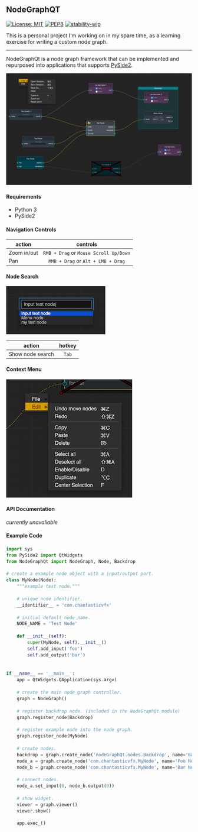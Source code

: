## NodeGraphQT

[![License: MIT](https://img.shields.io/badge/License-MIT-blue.svg)](LICENSE.md) 
[![PEP8](https://img.shields.io/badge/code%20style-pep8-green.svg)](https://www.python.org/dev/peps/pep-0008/) 
[![stability-wip](https://img.shields.io/badge/stability-work_in_progress-lightgrey.svg)](https://github.com/orangemug/stability-badges/blob/master/README.md)

This is a personal project I'm working on in my spare time, as a learning exercise for writing a custom node graph.

---

NodeGraphQt is a node graph framework that can be implemented and repurposed into 
applications that supports [PySide2](https://doc-snapshots.qt.io/qtforpython/).

![screencap01](/example/screenshot.png)

#### Requirements

- Python 3
- PySide2

#### Navigation Controls

| action        | controls                               |
| ------------- |:--------------------------------------:|
| Zoom in/out   | `RMB + Drag` or `Mouse Scroll Up/Down` |
| Pan           | `MMB + Drag` or `Alt + LMB + Drag`     |

#### Node Search
![screencap03](/example/screenshot_tab_search.png)

| action           | hotkey |
| ---------------- |:------:|
| Show node search | `Tab`  |

#### Context Menu
![screencap02](/example/screenshot_menu.png)

#### API Documentation

_currently unavaliable_

#### Example Code

```python
import sys
from PySide2 import QtWidgets
from NodeGraphQt import NodeGraph, Node, Backdrop

# create a example node object with a input/output port.
class MyNode(Node):
    """example test node."""

    # unique node identifier.
    __identifier__ = 'com.chantasticvfx'

    # initial default node name.
    NODE_NAME = 'Test Node'

    def __init__(self):
        super(MyNode, self).__init__()
        self.add_input('foo')
        self.add_output('bar')


if __name__ == '__main__':
    app = QtWidgets.QApplication(sys.argv)

    # create the main node graph controller.
    graph = NodeGraph()
   
    # register backdrop node. (included in the NodeGraphQt module)
    graph.register_node(Backdrop)
   
    # register example node into the node graph.
    graph.register_node(MyNode)
   
    # create nodes.
    backdrop = graph.create_node('nodeGraphQt.nodes.Backdrop', name='Backdrop')
    node_a = graph.create_node('com.chantasticvfx.MyNode', name='Foo Node')
    node_b = graph.create_node('com.chantasticvfx.MyNode', name='Bar Node', color='#5b162f')
    
    # connect nodes.
    node_a.set_input(0, node_b.output(0))    

    # show widget.
    viewer = graph.viewer()
    viewer.show()

    app.exec_()
```

